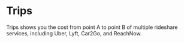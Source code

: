 # Trips
Trips shows you the cost from point A to point B of multiple rideshare
services, including Uber, Lyft, Car2Go, and ReachNow.
